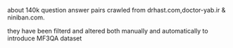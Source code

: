 about 140k question answer pairs crawled from drhast.com,doctor-yab.ir & niniban.com.

they have been filterd and altered both manually and automatically to introduce MF3QA dataset

